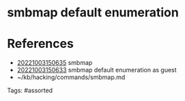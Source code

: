 # smbmap default enumeration

# References
- [20221003150635](/zet/20221003150635/) smbmap
- [20221003150633](/zet/20221003150633/) smbmap default enumeration as guest
- ~/kb/hacking/commands/smbmap.md

Tags:
    #assorted

